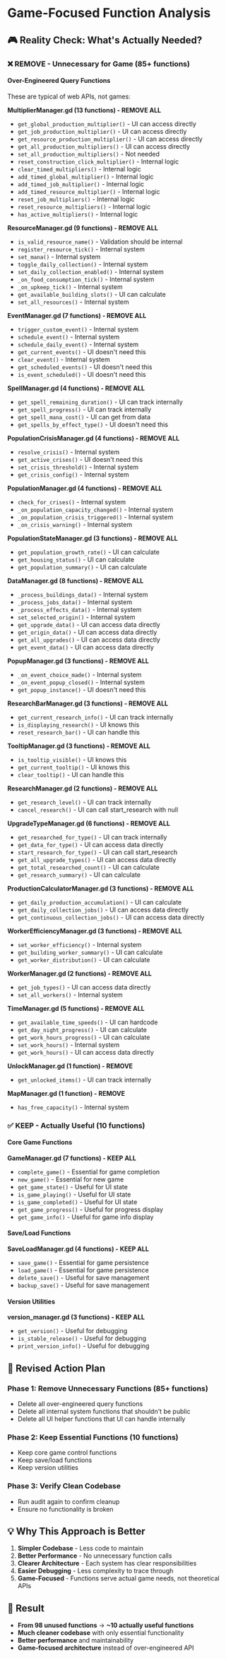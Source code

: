 # Game-Focused Function Analysis

## 🎮 Reality Check: What's Actually Needed?

### ❌ **REMOVE - Unnecessary for Game (85+ functions)**

#### **Over-Engineered Query Functions**
These are typical of web APIs, not games:

**MultiplierManager.gd (13 functions) - REMOVE ALL**
- `get_global_production_multiplier()` - UI can access directly
- `get_job_production_multiplier()` - UI can access directly  
- `get_resource_production_multiplier()` - UI can access directly
- `get_all_production_multipliers()` - UI can access directly
- `set_all_production_multipliers()` - Not needed
- `reset_construction_click_multiplier()` - Internal logic
- `clear_timed_multipliers()` - Internal logic
- `add_timed_global_multiplier()` - Internal logic
- `add_timed_job_multiplier()` - Internal logic
- `add_timed_resource_multiplier()` - Internal logic
- `reset_job_multipliers()` - Internal logic
- `reset_resource_multipliers()` - Internal logic
- `has_active_multipliers()` - Internal logic

**ResourceManager.gd (9 functions) - REMOVE ALL**
- `is_valid_resource_name()` - Validation should be internal
- `register_resource_tick()` - Internal system
- `set_mana()` - Internal system
- `toggle_daily_collection()` - Internal system
- `set_daily_collection_enabled()` - Internal system
- `_on_food_consumption_tick()` - Internal system
- `_on_upkeep_tick()` - Internal system
- `get_available_building_slots()` - UI can calculate
- `set_all_resources()` - Internal system

**EventManager.gd (7 functions) - REMOVE ALL**
- `trigger_custom_event()` - Internal system
- `schedule_event()` - Internal system
- `schedule_daily_event()` - Internal system
- `get_current_events()` - UI doesn't need this
- `clear_event()` - Internal system
- `get_scheduled_events()` - UI doesn't need this
- `is_event_scheduled()` - UI doesn't need this

**SpellManager.gd (4 functions) - REMOVE ALL**
- `get_spell_remaining_duration()` - UI can track internally
- `get_spell_progress()` - UI can track internally
- `get_spell_mana_cost()` - UI can get from data
- `get_spells_by_effect_type()` - UI doesn't need this

**PopulationCrisisManager.gd (4 functions) - REMOVE ALL**
- `resolve_crisis()` - Internal system
- `get_active_crises()` - UI doesn't need this
- `set_crisis_threshold()` - Internal system
- `get_crisis_config()` - Internal system

**PopulationManager.gd (4 functions) - REMOVE ALL**
- `check_for_crises()` - Internal system
- `_on_population_capacity_changed()` - Internal system
- `_on_population_crisis_triggered()` - Internal system
- `_on_crisis_warning()` - Internal system

**PopulationStateManager.gd (3 functions) - REMOVE ALL**
- `get_population_growth_rate()` - UI can calculate
- `get_housing_status()` - UI can calculate
- `get_population_summary()` - UI can calculate

**DataManager.gd (8 functions) - REMOVE ALL**
- `_process_buildings_data()` - Internal system
- `_process_jobs_data()` - Internal system
- `_process_effects_data()` - Internal system
- `set_selected_origin()` - Internal system
- `get_upgrade_data()` - UI can access data directly
- `get_origin_data()` - UI can access data directly
- `get_all_upgrades()` - UI can access data directly
- `get_event_data()` - UI can access data directly

**PopupManager.gd (3 functions) - REMOVE ALL**
- `_on_event_choice_made()` - Internal system
- `_on_event_popup_closed()` - Internal system
- `get_popup_instance()` - UI doesn't need this

**ResearchBarManager.gd (3 functions) - REMOVE ALL**
- `get_current_research_info()` - UI can track internally
- `is_displaying_research()` - UI knows this
- `reset_research_bar()` - UI can handle this

**TooltipManager.gd (3 functions) - REMOVE ALL**
- `is_tooltip_visible()` - UI knows this
- `get_current_tooltip()` - UI knows this
- `clear_tooltip()` - UI can handle this

**ResearchManager.gd (2 functions) - REMOVE ALL**
- `get_research_level()` - UI can track internally
- `cancel_research()` - UI can call start_research with null

**UpgradeTypeManager.gd (6 functions) - REMOVE ALL**
- `get_researched_for_type()` - UI can track internally
- `get_data_for_type()` - UI can access data directly
- `start_research_for_type()` - UI can call start_research
- `get_all_upgrade_types()` - UI can access data directly
- `get_total_researched_count()` - UI can calculate
- `get_research_summary()` - UI can calculate

**ProductionCalculatorManager.gd (3 functions) - REMOVE ALL**
- `get_daily_production_accumulation()` - UI can calculate
- `get_daily_collection_jobs()` - UI can access data directly
- `get_continuous_collection_jobs()` - UI can access data directly

**WorkerEfficiencyManager.gd (3 functions) - REMOVE ALL**
- `set_worker_efficiency()` - Internal system
- `get_building_worker_summary()` - UI can calculate
- `get_worker_distribution()` - UI can calculate

**WorkerManager.gd (2 functions) - REMOVE ALL**
- `get_job_types()` - UI can access data directly
- `set_all_workers()` - Internal system

**TimeManager.gd (5 functions) - REMOVE ALL**
- `get_available_time_speeds()` - UI can hardcode
- `get_day_night_progress()` - UI can calculate
- `get_work_hours_progress()` - UI can calculate
- `set_work_hours()` - Internal system
- `get_work_hours()` - UI can access data directly

**UnlockManager.gd (1 function) - REMOVE**
- `get_unlocked_items()` - UI can track internally

**MapManager.gd (1 function) - REMOVE**
- `has_free_capacity()` - Internal system

### ✅ **KEEP - Actually Useful (10 functions)**

#### **Core Game Functions**
**GameManager.gd (7 functions) - KEEP ALL**
- `complete_game()` - Essential for game completion
- `new_game()` - Essential for new game
- `get_game_state()` - Useful for UI state
- `is_game_playing()` - Useful for UI state
- `is_game_completed()` - Useful for UI state
- `get_game_progress()` - Useful for progress display
- `get_game_info()` - Useful for game info display

#### **Save/Load Functions**
**SaveLoadManager.gd (4 functions) - KEEP ALL**
- `save_game()` - Essential for game persistence
- `load_game()` - Essential for game persistence
- `delete_save()` - Useful for save management
- `backup_save()` - Useful for save management

#### **Version Utilities**
**version_manager.gd (3 functions) - KEEP ALL**
- `get_version()` - Useful for debugging
- `is_stable_release()` - Useful for debugging
- `print_version_info()` - Useful for debugging

## 🎯 **Revised Action Plan**

### **Phase 1: Remove Unnecessary Functions (85+ functions)**
- Delete all over-engineered query functions
- Delete all internal system functions that shouldn't be public
- Delete all UI helper functions that UI can handle internally

### **Phase 2: Keep Essential Functions (10 functions)**
- Keep core game control functions
- Keep save/load functions
- Keep version utilities

### **Phase 3: Verify Clean Codebase**
- Run audit again to confirm cleanup
- Ensure no functionality is broken

## 💡 **Why This Approach is Better**

1. **Simpler Codebase** - Less code to maintain
2. **Better Performance** - No unnecessary function calls
3. **Clearer Architecture** - Each system has clear responsibilities
4. **Easier Debugging** - Less complexity to trace through
5. **Game-Focused** - Functions serve actual game needs, not theoretical APIs

## 🚀 **Result**
- **From 98 unused functions** → **~10 actually useful functions**
- **Much cleaner codebase** with only essential functionality
- **Better performance** and maintainability
- **Game-focused architecture** instead of over-engineered API
